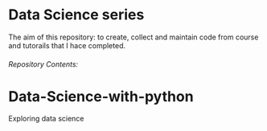 # Data Science series
The aim of this repository: to create, collect and maintain code from course and tutorails that I hace completed. 
###### Repository Contents:

# Data-Science-with-python
Exploring data science
